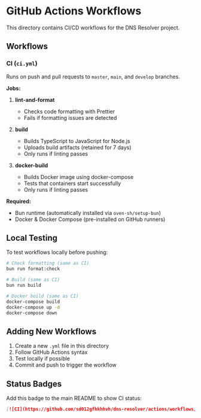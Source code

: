 # GitHub Actions Workflows

This directory contains CI/CD workflows for the DNS Resolver project.

## Workflows

### CI (`ci.yml`)

Runs on push and pull requests to `master`, `main`, and `develop` branches.

**Jobs:**

1. **lint-and-format**
   - Checks code formatting with Prettier
   - Fails if formatting issues are detected

2. **build**
   - Builds TypeScript to JavaScript for Node.js
   - Uploads build artifacts (retained for 7 days)
   - Only runs if linting passes

3. **docker-build**
   - Builds Docker image using docker-compose
   - Tests that containers start successfully
   - Only runs if linting passes

**Required:**

- Bun runtime (automatically installed via `oven-sh/setup-bun`)
- Docker & Docker Compose (pre-installed on GitHub runners)

## Local Testing

To test workflows locally before pushing:

```bash
# Check formatting (same as CI)
bun run format:check

# Build (same as CI)
bun run build

# Docker build (same as CI)
docker-compose build
docker-compose up -d
docker-compose down
```

## Adding New Workflows

1. Create a new `.yml` file in this directory
2. Follow GitHub Actions syntax
3. Test locally if possible
4. Commit and push to trigger the workflow

## Status Badges

Add this badge to the main README to show CI status:

```markdown
[![CI](https://github.com/sd012gfhkhhvh/dns-resolver/actions/workflows/ci.yml/badge.svg)](https://github.com/sd012gfhkhhvh/dns-resolver/actions/workflows/ci.yml)
```
